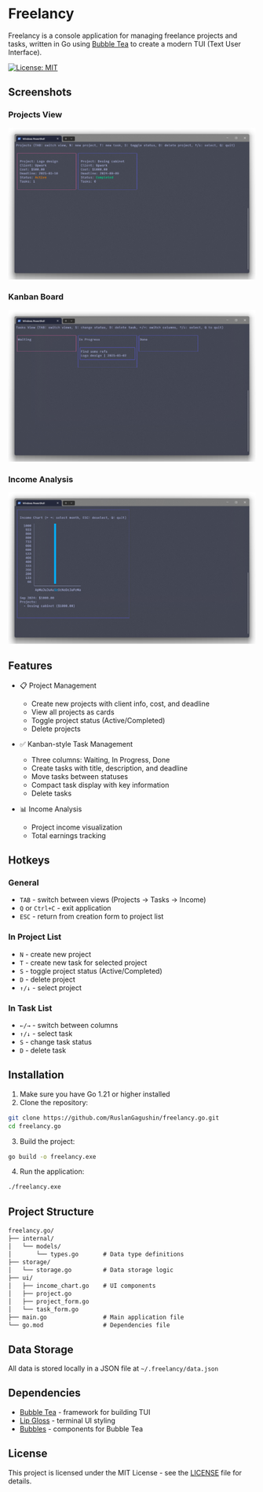# Freelancy

Freelancy is a console application for managing freelance projects and tasks, written in Go using [Bubble Tea](https://github.com/charmbracelet/bubbletea) to create a modern TUI (Text User Interface).

[![License: MIT](https://img.shields.io/badge/License-MIT-yellow.svg)](https://opensource.org/licenses/MIT)

## Screenshots

### Projects View

![Main Screen](imgs/main_screen.png)

### Kanban Board

![Tasks Board](imgs/tasks_board.png)

### Income Analysis

![Finances](imgs/finances.png)

## Features

- 📋 Project Management

  - Create new projects with client info, cost, and deadline
  - View all projects as cards
  - Toggle project status (Active/Completed)
  - Delete projects

- ✅ Kanban-style Task Management

  - Three columns: Waiting, In Progress, Done
  - Create tasks with title, description, and deadline
  - Move tasks between statuses
  - Compact task display with key information
  - Delete tasks

- 📊 Income Analysis
  - Project income visualization
  - Total earnings tracking

## Hotkeys

### General

- `TAB` - switch between views (Projects → Tasks → Income)
- `Q` or `Ctrl+C` - exit application
- `ESC` - return from creation form to project list

### In Project List

- `N` - create new project
- `T` - create new task for selected project
- `S` - toggle project status (Active/Completed)
- `D` - delete project
- `↑/↓` - select project

### In Task List

- `←/→` - switch between columns
- `↑/↓` - select task
- `S` - change task status
- `D` - delete task

## Installation

1. Make sure you have Go 1.21 or higher installed
2. Clone the repository:

```bash
git clone https://github.com/RuslanGagushin/freelancy.go.git
cd freelancy.go
```

3. Build the project:

```bash
go build -o freelancy.exe
```

4. Run the application:

```bash
./freelancy.exe
```

## Project Structure

```
freelancy.go/
├── internal/
│   └── models/
│       └── types.go       # Data type definitions
├── storage/
│   └── storage.go         # Data storage logic
├── ui/
│   ├── income_chart.go    # UI components
│   ├── project.go
│   ├── project_form.go
│   └── task_form.go
├── main.go                # Main application file
└── go.mod                 # Dependencies file
```

## Data Storage

All data is stored locally in a JSON file at `~/.freelancy/data.json`

## Dependencies

- [Bubble Tea](https://github.com/charmbracelet/bubbletea) - framework for building TUI
- [Lip Gloss](https://github.com/charmbracelet/lipgloss) - terminal UI styling
- [Bubbles](https://github.com/charmbracelet/bubbles) - components for Bubble Tea

## License

This project is licensed under the MIT License - see the [LICENSE](LICENSE) file for details.
